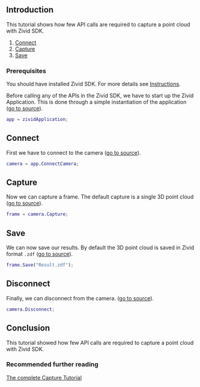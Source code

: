 ## Introduction

This tutorial shows how few API calls are required to capture a point cloud with Zivid SDK.

1. [Connect](#connect)
2. [Capture](#capture)
3. [Save](#save)

### Prerequisites

You should have installed Zivid SDK. For more details see [Instructions][installation-instructions-url].

Before calling any of the APIs in the Zivid SDK, we have to start up the Zivid Application. This is done through a simple instantiation of the application ([go to source][start_app-url]).
```Matlab
app = zividApplication; 
```

## Connect

First we have to connect to the camera ([go to source][connect-url]).
```Matlab
camera = app.ConnectCamera;
```

## Capture

Now we can capture a frame. The default capture is a single 3D point cloud ([go to source][capture-url]).
```Matlab
frame = camera.Capture;
```

## Save

We can now save our results. By default the 3D point cloud is saved in Zivid format `.zdf` ([go to source][save-url]).
```Matlab
frame.Save("Result.zdf");
```

## Disconnect

Finally, we can disconnect from the camera. ([go to source][disconnect-url]).
```Matlab
camera.Disconnect;
```

## Conclusion

This tutorial showed how few API calls are required to capture a point cloud with Zivid SDK.

### Recommended further reading

[The complete Capture Tutorial](CaptureTutorial.md)

[installation-instructions-url]: ../../../README.md#instructions
[start_app-url]: Capture.m#L2
[connect-url]: Capture.m#L5
[capture-url]: Capture.m#L16
[save-url]: Capture.m#L18-L20
[disconnect-url]: Capture.m#L23
